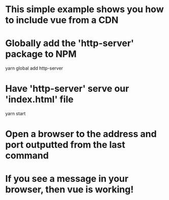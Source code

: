 # This simple example shows you how to include vue from a CDN

# Globally add the 'http-server' package to NPM
yarn global add http-server

# Have 'http-server' serve our 'index.html' file
yarn start

# Open a browser to the address and port outputted from the last command
 
# If you see a message in your browser, then vue is working!